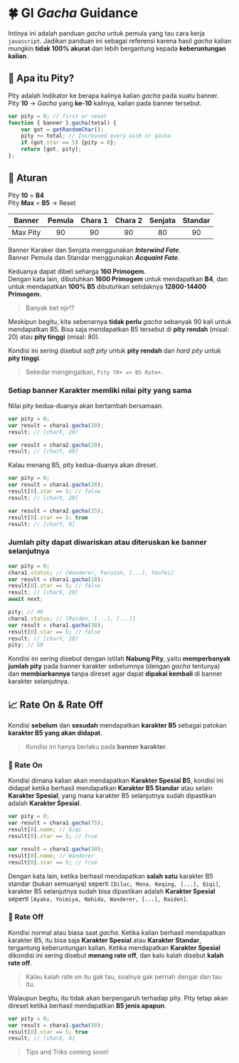# 🍀 GI *Gacha* Guidance

Intinya ini adalah panduan *gacha* untuk pemula yang tau cara kerja `javascript`. Jadikan panduan ini sebagai referensi karena hasil *gacha* kalian mungkin **tidak 100% akurat** dan lebih bergantung kepada **keberuntungan kalian**.

## 💠 Apa itu Pity?

Pity adalah Indikator ke berapa kalinya kalian *gacha* pada suatu banner.\
Pity **10** &rightarrow; *Gacha* yang **ke-10** kalinya, kalian pada banner tersebut.

```javascript
var pity = 0; // first or reset
function { banner }.gacha(total) {
    var got = getRandomChar();
    pity += total; // Increased every wish or gacha
    if (got.star == 5) {pity = 0};
    return [got, pity];
};
```

## 📜 Aturan

Pity **10** = **B4**\
Pity **Max** = **B5** &rightarrow; Reset

| Banner | Pemula | Chara 1 | Chara 2 | Senjata | Standar |
| :--: | :--: | :--: | :--: | :--: | :--: |
| Max Pity | 90 | 90 | 90 | 80 | 90 |

Banner Karaker dan Senjata menggunakan ***Interwind Fate***.\
Banner Pemula dan Standar menggunakan ***Acquaint Fate***.

Keduanya dapat dibeli seharga **160 Primogem**.\
Dengan kata lain, dibutuhkan **1600 Primogem** untuk mendapatkan **B4**, dan untuk mendapatkan **100% B5** dibutuhkan setidaknya **12800-14400 Primogem.**

> Banyak bet njir!?

Meskipun begitu, kita sebenarnya **tidak perlu** *gacha* sebanyak 90 kali untuk mendapatkan B5. Bisa saja mendapatkan B5 tersebut di **pity rendah** (misal: 20) atau **pity tinggi** (misal: 80).

Kondisi ini sering disebut *soft pity* untuk **pity rendah** dan *hard pity* untuk **pity tinggi**.

> Sekedar mengingatkan, `Pity 70+ => B5 Rate+`.

### Setiap banner Karakter memliki nilai pity yang sama

Nilai pity kedua-duanya akan bertambah bersamaan.

```javascript
var pity = 0;
var result = chara1.gacha(20);
result; // [charX, 20]

var result = chara2.gacha(20);
result; // [charY, 40]
```

Kalau menang B5, pity kedua-duanya akan direset.

```javascript
var pity = 0;
var result = chara1.gacha(20);
result[0].star == 5; // false
result; // [charX, 20]

var result = chara2.gacha(25);
result[0].star == 5; true
result; // [charY, 0]
```

### Jumlah pity dapat diwariskan atau diteruskan ke banner selanjutnya

```javascript
var pity = 0;
chara1.status; // [Wanderer, Faruzan, [...], Yanfei]
var result = chara1.gacha(18);
result[0].star == 5; // false
result; // [charX, 20]
await next;

pity; // 40
chara1.status; // [Raiden, [...], [...]]
var result = chara1.gacha(30);
result[0].star == 5; // false
result; // [charY, 20]
pity; // 58
```

Kondisi ini sering disebut dengan istilah **Nabung Pity**, yaitu **memperbanyak jumlah pity** pada banner karakter sebelumnya (dengan *gacha* tentunya) dan **membiarkannya** tanpa direset agar dapat **dipakai kembali** di banner karakter selanjutnya.

## 📈 Rate On & Rate Off

Kondisi  **sebelum** dan **sesudah** mendapatkan **karakter B5** sebagai patokan **karakter B5 yang akan didapat**.

> Kondisi ini hanya berlaku pada **banner karakter**.

### 📳 Rate On

Kondisi dimana kalian akan mendapatkan **Karakter Spesial B5**, kondisi ini didapat ketika berhasil mendapatkan **Karakter B5 Standar** atau selain **Karakter Spesial**, yang mana karakter B5 selanjutnya sudah dipastikan adalah **Karakter Spesial**.

```javascript
var pity = 0;
var result = chara1.gacha(75);
result[0].name; // Qiqi
result[0].star == 5; // true

var result = chara1.gacha(30);
result[0].name; // Wanderer
result[0].star == 5; // true
```

Dengan kata lain, ketika berhasil mendapatkan **salah satu** karakter B5 standar (bukan semuanya) seperti `[Diluc, Mona, Keqing, [...], Qiqi]`, karakter B5 selanjutnya sudah bisa dipastikan adalah **Karakter Spesial** seperti `[Ayaka, Yoimiya, Nahida, Wanderer, [...], Raiden]`.

### 📴 Rate Off

Kondisi normal atau biasa saat *gacha*. Ketika kalian berhasil mendapatkan karakter B5, itu bisa saja **Karakter Spesial** atau **Karakter Standar**, tergantung keberuntungan kalian. Ketika mendapatkan **Karakter Spesial** dikondisi ini sering disebut **menang rate off**, dan kalo kalah disebut **kalah rate off**.

> Kalau kalah rate on itu gak tau, soalnya gak pernah dengar dan tau itu.

Walaupun begitu, itu tidak akan berpengaruh terhadap pity. Pity tetap akan direset ketika berhasil mendapatkan **B5 jenis apapun**.

```javascript
var pity = 0;
var result = chara1.gacha(50);
result[0].star == 5; true
result; // [charX, 0]
```

> Tips and Triks coming soon!
